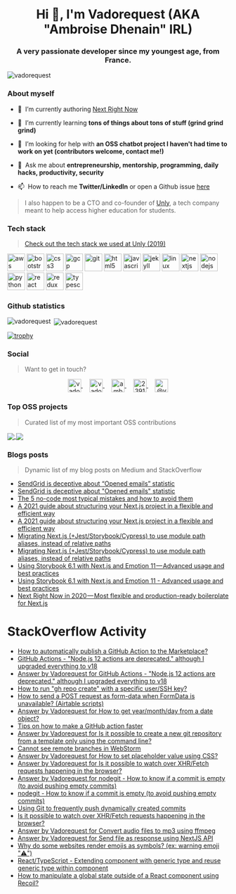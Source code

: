 <h1 align="center">Hi 👋, I'm Vadorequest (AKA "Ambroise Dhenain" IRL)</h1>
<h3 align="center">A very passionate developer since my youngest age, from France.</h3>

<p align="left">
  <img src="https://komarev.com/ghpvc/?username=vadorequest" alt="vadorequest" />
</p>

### About myself

- 🔭&nbsp;&nbsp;I’m currently authoring [Next Right Now](https://github.com/UnlyEd/next-right-now)

- 🌱&nbsp;&nbsp;I’m currently learning **tons of things about tons of stuff (grind grind grind)**

- 🤝&nbsp;&nbsp;I’m looking for help with **an OSS chatbot project I haven't had time to work on yet (contributors welcome, contact me!)**

- 💬&nbsp;&nbsp;Ask me about **entrepreneurship, mentorship, programming, daily hacks, productivity, security**

- 📫&nbsp;&nbsp;How to reach me **Twitter/LinkedIn** or open a Github issue [here](https://github.com/Vadorequest/Vadorequest/issues?q=is%3Aissue+is%3Aopen+sort%3Aupdated-desc)

> I also happen to be a CTO and co-founder of [Unly](https://unly.org/), a tech company meant to help access higher education for students.

### Tech stack

> [Check out the tech stack we used at Unly (2019)](https://stackshare.io/unly/2019)

<p align="left">
  <img src="https://devicons.github.io/devicon/devicon.git/icons/amazonwebservices/amazonwebservices-original-wordmark.svg" alt="aws" width="40" height="40"/> 
  <img src="https://devicons.github.io/devicon/devicon.git/icons/bootstrap/bootstrap-plain.svg" alt="bootstrap" width="40" height="40"/> 
  <img src="https://devicons.github.io/devicon/devicon.git/icons/css3/css3-original-wordmark.svg" alt="css3" width="40" height="40"/> 
  <img src="https://www.vectorlogo.zone/logos/google_cloud/google_cloud-icon.svg" alt="gcp" width="40" height="40"/> 
  <img src="https://www.vectorlogo.zone/logos/git-scm/git-scm-icon.svg" alt="git" width="40" height="40"/> 
  <img src="https://devicons.github.io/devicon/devicon.git/icons/html5/html5-original-wordmark.svg" alt="html5" width="40" height="40"/> 
  <img src="https://devicons.github.io/devicon/devicon.git/icons/javascript/javascript-original.svg" alt="javascript" width="40" height="40"/> 
  <img src="https://www.vectorlogo.zone/logos/jekyllrb/jekyllrb-icon.svg" alt="jekyll" width="40" height="40"/> 
  <img src="https://devicons.github.io/devicon/devicon.git/icons/linux/linux-original.svg" alt="linux" width="40" height="40"/> 
  <img src="https://cdn.worldvectorlogo.com/logos/nextjs-3.svg" alt="nextjs" width="40" height="40"/> 
  <img src="https://devicons.github.io/devicon/devicon.git/icons/nodejs/nodejs-original-wordmark.svg" alt="nodejs" width="40" height="40"/> 
  <img src="https://devicons.github.io/devicon/devicon.git/icons/python/python-original.svg" alt="python" width="40" height="40"/> 
  <img src="https://devicons.github.io/devicon/devicon.git/icons/react/react-original-wordmark.svg" alt="react" width="40" height="40"/> 
  <img src="https://devicons.github.io/devicon/devicon.git/icons/redux/redux-original.svg" alt="redux" width="40" height="40"/> 
  <img src="https://devicons.github.io/devicon/devicon.git/icons/typescript/typescript-original.svg" alt="typescript" width="40" height="40"/>
</p>

### Github statistics

<p>
  <img align="left" src="https://github-readme-stats.vercel.app/api/top-langs/?username=vadorequest&layout=compact&hide=php,smarty&bg_color=30,e96443,904e95&title_color=fff&text_color=fff" alt="vadorequest" />&nbsp;<img align="center" src="https://github-readme-stats.vercel.app/api?username=vadorequest&show_icons=true&count_private=true&show_icons=true&hide=php&bg_color=30,e96443,904e95&title_color=fff&text_color=fff" alt="vadorequest" />
</p>

[![trophy](https://github-profile-trophy.vercel.app/?username=vadorequest)](https://github.com/ryo-ma/github-profile-trophy)


### Social

> Want to get in touch?

<p align="center">
  <a href="https://dev.to/vadorequest" target="blank">
    <img align="center" src="https://cdn.jsdelivr.net/npm/simple-icons@3.0.1/icons/dev-dot-to.svg" alt="vadorequest" height="30" width="30" />
  </a>&nbsp;&nbsp;&nbsp;
  <a href="https://twitter.com/vadorequest" target="blank">
    <img align="center" src="https://cdn.jsdelivr.net/npm/simple-icons@3.0.1/icons/twitter.svg" alt="vadorequest" height="30" width="30" />
  </a>&nbsp;&nbsp;&nbsp;
  <a href="https://linkedin.com/in/ambroise-dhenain" target="blank">
    <img align="center" src="https://cdn.jsdelivr.net/npm/simple-icons@3.0.1/icons/linkedin.svg" alt="ambroise-dhenain" height="30" width="30" />
  </a>&nbsp;&nbsp;&nbsp;
  <a href="https://stackoverflow.com/users/2391795" target="blank">
    <img align="center" src="https://cdn.jsdelivr.net/npm/simple-icons@3.0.1/icons/stackoverflow.svg" alt="2391795" height="30" width="30" />
  </a>&nbsp;&nbsp;&nbsp;
  <a href="https://medium.com/@vadorequest" target="blank">
    <img align="center" src="https://cdn.jsdelivr.net/npm/simple-icons@3.0.1/icons/medium.svg" alt="@vadorequest" height="30" width="30" />
  </a>
</p>

### Top OSS projects

> Curated list of my most important OSS contributions

<a href="https://github.com/UnlyEd/next-right-now">
  <img align="center" src="https://github-readme-stats.vercel.app/api/pin/?username=unlyed&repo=next-right-now" />
</a>

<a href="https://github.com/Vadorequest/rwa-faunadb-reaflow-nextjs-magic">
  <img align="center" src="https://github-readme-stats.vercel.app/api/pin/?username=vadorequest&repo=rwa-faunadb-reaflow-nextjs-magic" />
</a>


### Blogs posts

> Dynamic list of my blog posts on Medium and StackOverflow

<!-- BLOG-POST-LIST:START -->
- [SendGrid is deceptive about “Opened emails” statistic](https://medium.com/unly-org/sendgrid-is-deceptive-about-opened-emails-statistic-b30eed74bbe0?source=rss-3e4790365c74------2)
- [SendGrid is deceptive about &quot;Opened emails&quot; statistic](https://dev.to/vadorequest/sendgrid-is-deceptive-about-opened-emails-statistic-21e0)
- [The 5 no-code most typical mistakes and how to avoid them](https://medium.com/unly-org/the-5-no-code-most-typical-mistakes-and-how-to-avoid-them-6bde79005127?source=rss-3e4790365c74------2)
- [A 2021 guide about structuring your Next.js project in a flexible and efficient way](https://medium.com/unly-org/a-2021-guide-about-structuring-your-next-js-project-in-a-flexible-and-efficient-way-b5459a2a946e?source=rss-3e4790365c74------2)
- [A 2021 guide about structuring your Next.js project in a flexible and efficient way](https://dev.to/vadorequest/a-2021-guide-about-structuring-your-next-js-project-in-a-flexible-and-efficient-way-472)
- [Migrating Next.js &lpar;+Jest/Storybook/Cypress&rpar; to use module path aliases, instead of relative paths](https://medium.com/unly-org/migrating-next-js-jest-storybook-cypress-to-use-module-path-aliases-instead-of-relative-paths-5b7d62c5e9cb?source=rss-3e4790365c74------2)
- [Migrating Next.js &lpar;+Jest/Storybook/Cypress&rpar; to use module path aliases, instead of relative paths](https://dev.to/vadorequest/migrating-next-js-jest-storybook-cypress-to-use-module-path-aliases-instead-of-relative-paths-d9a)
- [Using Storybook 6.1 with Next.js and Emotion 11 — Advanced usage and best practices](https://medium.com/unly-org/using-storybook-6-1-with-next-js-and-emotion-11-advanced-usage-and-best-practices-77a73db46bdb?source=rss-3e4790365c74------2)
- [Using Storybook 6.1 with Next.js and Emotion 11 - Advanced usage and best practices](https://dev.to/vadorequest/using-storybook-6-1-with-next-js-and-emotion-11-advanced-usage-and-best-practices-263h)
- [Next Right Now in 2020 — Most flexible and production-ready boilerplate for Next.js](https://medium.com/unly-org/next-right-now-in-2020-most-flexible-and-production-ready-boilerplate-for-next-js-c7e39bf1474?source=rss-3e4790365c74------2)
<!-- BLOG-POST-LIST:END -->

# StackOverflow Activity
<!-- STACKOVERFLOW:START -->
- [How to automatically publish a GitHub Action to the Marketplace?](https://stackoverflow.com/questions/75069692/how-to-automatically-publish-a-github-action-to-the-marketplace)
- [GitHub Actions - &quot;Node.js 12 actions are deprecated.&quot; although I upgraded everything to v18](https://stackoverflow.com/questions/75061837/github-actions-node-js-12-actions-are-deprecated-although-i-upgraded-everyt)
- [Answer by Vadorequest for GitHub Actions - &quot;Node.js 12 actions are deprecated.&quot; although I upgraded everything to v18](https://stackoverflow.com/questions/75061837/github-actions-node-js-12-actions-are-deprecated-although-i-upgraded-everyt/75061838#75061838)
- [How to run &quot;gh repo create&quot; with a specific user/SSH key?](https://stackoverflow.com/questions/74665494/how-to-run-gh-repo-create-with-a-specific-user-ssh-key)
- [How to send a POST request as form-data when FormData is unavailable? &lpar;Airtable scripts&rpar;](https://stackoverflow.com/questions/74378096/how-to-send-a-post-request-as-form-data-when-formdata-is-unavailable-airtable)
- [Answer by Vadorequest for How to get year/month/day from a date object?](https://stackoverflow.com/questions/2013255/how-to-get-year-month-day-from-a-date-object/74256663#74256663)
- [Tips on how to make a GitHub action faster](https://stackoverflow.com/questions/74251829/tips-on-how-to-make-a-github-action-faster)
- [Answer by Vadorequest for Is it possible to create a new git repository from a template only using the command line?](https://stackoverflow.com/questions/62630485/is-it-possible-to-create-a-new-git-repository-from-a-template-only-using-the-com/74172425#74172425)
- [Cannot see remote branches in WebStorm](https://stackoverflow.com/questions/74162397/cannot-see-remote-branches-in-webstorm)
- [Answer by Vadorequest for How to set placeholder value using CSS?](https://stackoverflow.com/questions/8075986/how-to-set-placeholder-value-using-css/72912701#72912701)
- [Answer by Vadorequest for Is it possible to watch over XHR/Fetch requests happening in the browser?](https://stackoverflow.com/questions/72585423/is-it-possible-to-watch-over-xhr-fetch-requests-happening-in-the-browser/72685444#72685444)
- [Answer by Vadorequest for nodegit - How to know if a commit is empty &lpar;to avoid pushing empty commits&rpar;](https://stackoverflow.com/questions/72595392/nodegit-how-to-know-if-a-commit-is-empty-to-avoid-pushing-empty-commits/72595729#72595729)
- [nodegit - How to know if a commit is empty &lpar;to avoid pushing empty commits&rpar;](https://stackoverflow.com/questions/72595392/nodegit-how-to-know-if-a-commit-is-empty-to-avoid-pushing-empty-commits)
- [Using Git to frequently push dynamically created commits](https://stackoverflow.com/questions/72588316/using-git-to-frequently-push-dynamically-created-commits)
- [Is it possible to watch over XHR/Fetch requests happening in the browser?](https://stackoverflow.com/questions/72585423/is-it-possible-to-watch-over-xhr-fetch-requests-happening-in-the-browser)
- [Answer by Vadorequest for Convert audio files to mp3 using ffmpeg](https://stackoverflow.com/questions/3255674/convert-audio-files-to-mp3-using-ffmpeg/70449834#70449834)
- [Answer by Vadorequest for Send file as response using NextJS API](https://stackoverflow.com/questions/63066985/send-file-as-response-using-nextjs-api/70089343#70089343)
- [Why do some websites render emojis as symbols? &lpar;ex: warning emoji &quot;⚠️&quot;&rpar;](https://stackoverflow.com/questions/69809016/why-do-some-websites-render-emojis-as-symbols-ex-warning-emoji-%ef%b8%8f)
- [React/TypeScript - Extending component with generic type and reuse generic type within component](https://stackoverflow.com/questions/66398473/react-typescript-extending-component-with-generic-type-and-reuse-generic-type)
- [How to manipulate a global state outside of a React component using Recoil?](https://stackoverflow.com/questions/66107118/how-to-manipulate-a-global-state-outside-of-a-react-component-using-recoil)
<!-- STACKOVERFLOW:END -->
